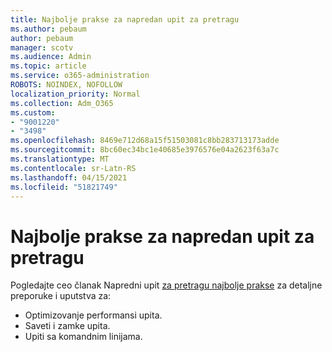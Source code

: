 ```yaml
---
title: Najbolje prakse za napredan upit za pretragu
ms.author: pebaum
author: pebaum
manager: scotv
ms.audience: Admin
ms.topic: article
ms.service: o365-administration
ROBOTS: NOINDEX, NOFOLLOW
localization_priority: Normal
ms.collection: Adm_O365
ms.custom:
- "9001220"
- "3498"
ms.openlocfilehash: 8469e712d68a15f51503081c8bb283713173adde
ms.sourcegitcommit: 8bc60ec34bc1e40685e3976576e04a2623f63a7c
ms.translationtype: MT
ms.contentlocale: sr-Latn-RS
ms.lasthandoff: 04/15/2021
ms.locfileid: "51821749"
---
```

# <a name="advanced-hunting-query-best-practices"></a>Najbolje prakse za napredan upit za pretragu

Pogledajte ceo članak Napredni upit [za pretragu najbolje prakse](https://docs.microsoft.com/windows/security/threat-protection/microsoft-defender-atp/advanced-hunting-best-practices#optimize-query-performance) za detaljne preporuke i uputstva za:
- Optimizovanje performansi upita.
- Saveti i zamke upita.
- Upiti sa komandnim linijama.


